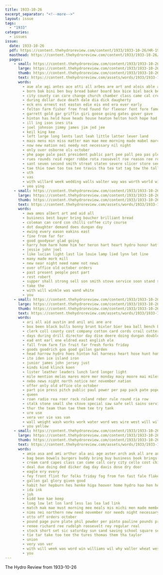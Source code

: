 ```yaml
---
title: 1933-10-26
excerpt_separator: "<!--more-->"
layout: issue
tags:
  - "1933"
categories:
  - issues
issue:
  date: 1933-10-26
  pdf: https://content.thehydroreview.com/content/1933/1933-10-26/HR-1933-10-26.pdf
  masthead: https://content.thehydroreview.com/content/1933/1933-10-26/masthead/HR-1933-10-26.jpg
  pages:
    - small: https://content.thehydroreview.com/content/1933/1933-10-26/small/HR-1933-10-26-01.jpg
      large: https://content.thehydroreview.com/content/1933/1933-10-26/large/HR-1933-10-26-01.jpg
      thumb: https://content.thehydroreview.com/content/1933/1933-10-26/thumbnails/HR-1933-10-26-01.jpg
      text: https://content.thehydroreview.com/assets/words/1933/1933-10-26/HR-1933-10-26-01.txt
      words:
        - aue ale agi antes ace atti all arbes are art and alois able ard agate
        - born bak bini ben buy bread baker board box bice biel back best boc bio bouc barber blaine been
        - city county can care change church chamber class came cal cross carruth cartwright
        - during dollar duce death dale dia dick daugherty
        - eck ens ernest est easton edie eis end era ever early
        - felton farm fisher free fred found for fleenor fent fore famous from
        - garrett gold gar griffin giri goose going gates gover gave
        - hinton has held hove heads house heaton helton hoch hope had her hydro hearty hut home hensler heron
        - ill ing ison ines ita
        - joel johnson jimmy james jim jed jee
        - keil king kee
        - left large long lents last leah little latter lever land
        - mass mens min miss matter man mae mee morning made mabel march mobly market may meal melean
        - now new nation nei needy not necessary nil night
        - only over osborne ols october
        - phe page pale past president public part pee pall pea pas plenty paca pele
        - rues rounds reid reger robbe rota roosevelt roe reason ree roy ries ray rent rock
        - sant seven second smith streat staten severe slicer store seen seek sear scott show son story ship state sale sund sult sunday
        - tae thie town too toa tee travis tha tea tat tag tow the tall thoe till tary
        - uth
        - vas
        - with willard week wedding walls walter way was worth world witt wild wells went will white
        - yeo ying
    - small: https://content.thehydroreview.com/content/1933/1933-10-26/small/HR-1933-10-26-02.jpg
      large: https://content.thehydroreview.com/content/1933/1933-10-26/large/HR-1933-10-26-02.jpg
      thumb: https://content.thehydroreview.com/content/1933/1933-10-26/thumbnails/HR-1933-10-26-02.jpg
      text: https://content.thehydroreview.com/assets/words/1933/1933-10-26/HR-1933-10-26-02.txt
      words:
        - awa amos albert art and aid all
        - business best bayer bring boucher brilliant bread
        - coleman can cord con chilli coffee city course
        - dot daughter demand does dungan day
        - ewing every eason eakins east
        - fine from far for
        - good goodyear glad going
        - harry hom harm home him her heron hart heart hydro honor hatfield hamilton
        - jessie john joel
        - like lucian light last lie louie lamp lied lynn let line
        - many made mork mill
        - new near night need name not news
        - over office old october orders
        - past present people post part
        - rest robert
        - supper shall strong sell son smith stove service soon stand special store sar
        - take the
        - with will winkle was wand white
        - you
    - small: https://content.thehydroreview.com/content/1933/1933-10-26/small/HR-1933-10-26-03.jpg
      large: https://content.thehydroreview.com/content/1933/1933-10-26/large/HR-1933-10-26-03.jpg
      thumb: https://content.thehydroreview.com/content/1933/1933-10-26/thumbnails/HR-1933-10-26-03.jpg
      text: https://content.thehydroreview.com/assets/words/1933/1933-10-26/HR-1933-10-26-03.txt
      words:
        - ari all aid austin and anil ani ane are
        - box been black bulls bonny brunt bixler bier bea ball bench beiler bill big bank bales
        - clerk coll county cost company cotton card cords crail cutter chet come custer can colt charles
        - days during drill director day dise deere doing dungan double death
        - ead ent earl ene eldred east english ele
        - fall from farm fin fruit far fresh forks friday
        - goods goodrich goo good gallon garden
        - head harrow hydro hoes hinton hal harness heart hose hunt homes
        - ito iden ice island iron
        - junior james john jersey just
        - kinds kind klinck koen
        - lister leather leaders lunch lard longer light
        - mile mention melas mares more mer monday macy moore mai miles mak marvin mon mare
        - nebo news night north notice ner november nation
        - offer only old office ole october
        - part pie press pitch public paul power per pap pack pate pope plows
        - queen
        - roan radio rea roer rock roland reber rule round ria row
        - stalk stone small she stove special saw safe sell sains service south sih shoats sop sow sol son soon spies scott sale shorter saturday sorrel saas six start summer style
        - thur the team than tae them tee try tank
        - ure use
        - vera ver vie vas van
        - wall weight wash works work water word wes wire west will williams weatherford wheat with wells winter
        - you yellow
    - small: https://content.thehydroreview.com/content/1933/1933-10-26/small/HR-1933-10-26-04.jpg
      large: https://content.thehydroreview.com/content/1933/1933-10-26/large/HR-1933-10-26-04.jpg
      thumb: https://content.thehydroreview.com/content/1933/1933-10-26/thumbnails/HR-1933-10-26-04.jpg
      text: https://content.thehydroreview.com/assets/words/1933/1933-10-26/HR-1933-10-26-04.txt
      words:
        - amie asa and ami arthur ala asi age aster arch ask all are anchor
        - bag bean bowels burgers buddy bring buy business book brings baie bie blan beans better begin
        - cream card capes class can come call cory city cello cost chilli cecil carton
        - deal due doing ded dicker dag day davis dose dry door
        - eagle ery every
        - fey front flint for folks friday fog from fon fast fale flake first fail fost fairbanks
        - gallon gal glory given good
        - habit her hepburn hes henke higa hoover home hydro hao hen hei
        - ida ink
        - joh
        - kidd kee kae keep
        - long low let lon lard less las lea lad link
        - match mak mae must morning mee meals mis michi men made members murray money may merle
        - nims nei northern new need november nor needs night necessary nice now not nee nina notice nove nowe non
        - otto off orders october
        - pound page pure plate phil powder per pinto pauline pounds prow pie peoples pitzer pec pillows pot perfect pay price pleasant pork peer people
        - renee richard ree rudolph roosevelt rey regular real
        - stock short set sic saturday sun sand saving school square selling seco salt scale sey sot suit study sally sor sat special ser surprise sly store standard sen sugar stang
        - tie tar take too tee the tures thomas them tha taylor
        - union
        - very von ver
        - with will week was word win williams wil why waller wheat wes war went white
        - you
---
```


The Hydro Review from 1933-10-26

<!--more-->

